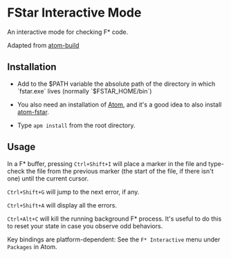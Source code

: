 # FStar Interactive Mode

An interactive mode for checking F\* code.

Adapted from [atom-build](https://atom.io/packages/build)

## Installation

* Add to the $PATH variable the absolute path of the directory in
  which `fstar.exe` lives (normally `$FSTAR_HOME/bin`)

* You also need an installation of [Atom], and it's a good idea to also install [atom-fstar].

* Type `apm install` from the root directory.

## Usage

In a F\* buffer, pressing `Ctrl+Shift+I` will place a marker in the file and 
type-check the file from the previous marker (the start of the file, if there isn't one) 
until the current cursor. 

`Ctrl+Shift+G` will jump to the next error, if any. 

`Ctrl+Shift+A` will display all the errors. 

`Ctrl+Alt+C` will kill the running background F\* process. 
It's useful to do this to reset your state in case you observe odd behaviors.

Key bindings are platform-dependent: See the `F* Interactive` menu under `Packages` in Atom.

[Atom]: https://atom.io
[atom-fstar]: https://github.com/FStarLang/atom-fstar
